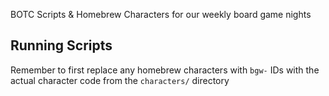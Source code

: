 BOTC Scripts & Homebrew Characters for our weekly board game nights

## Running Scripts

Remember to first replace any homebrew characters with `bgw-` IDs with the actual character code from the `characters/` directory

